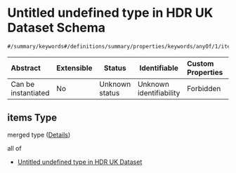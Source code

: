 # Untitled undefined type in HDR UK Dataset Schema

```txt
#/summary/keywords#/definitions/summary/properties/keywords/anyOf/1/items
```




| Abstract            | Extensible | Status         | Identifiable            | Custom Properties | Additional Properties | Access Restrictions | Defined In                                                                                         |
| :------------------ | ---------- | -------------- | ----------------------- | :---------------- | --------------------- | ------------------- | -------------------------------------------------------------------------------------------------- |
| Can be instantiated | No         | Unknown status | Unknown identifiability | Forbidden         | Allowed               | none                | [dataset.schema.json\*](../../../schema/dataset/latest/dataset.schema.json "open original schema") |

## items Type

merged type ([Details](dataset-definitions-summary-properties-keywords-anyof-1-items.md))

all of

-   [Untitled undefined type in HDR UK Dataset](dataset-definitions-summary-properties-keywords-anyof-1-items-allof-0.md "check type definition")
